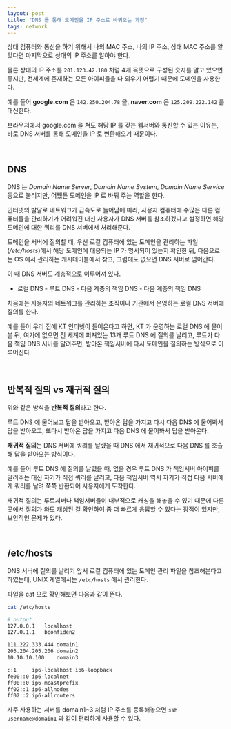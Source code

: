 ```yaml
---
layout: post
title: "DNS 를 통해 도메인을 IP 주소로 바꿔오는 과정"
tags: network
---
```


상대 컴퓨터와 통신을 하기 위해서 나의 MAC 주소, 나의 IP 주소, 상대 MAC 주소를 알았다면 마지막으로 상대의 IP 주소를 알아야 한다.

물론 상대의 IP 주소를 ```201.123.42.180``` 처럼 4개 옥텟으로 구성된 숫자를 알고 있으면 좋지만, 전세계에 존재하는 모든 아이피들을 다 외우기 어렵기 때문에 도메인을 사용한다.

예를 들어 **google.com** 은 ```142.250.204.78``` 을, **naver.com** 은 ```125.209.222.142``` 를 대신한다.

브라우저에서 google.com 을 쳐도 해당 IP 를 갖는 웹서버와 통신할 수 있는 이유는, 바로 DNS 서버를 통해 도메인을 IP 로 변환해오기 때문이다.

<br>

## DNS

DNS 는 *Domain Name Server*, *Domain Name System*, *Domain Name Service* 등으로 불리지만, 어쨌든 도메인을 IP 로 바꿔 주는 역할을 한다.

인터넷의 발달로 네트워크가 급속도로 늘어남에 따라, 사용자 컴퓨터에 수많은 다른 컴퓨터들을 관리하기가 어려워진 대신 사용자가 DNS 서버를 참조하겠다고 설정하면 해당 도메인에 대한 쿼리를 DNS 서버에서 처리해준다.

도메인을 서버에 질의할 때, 우선 로컬 컴퓨터에 있는 도메인을 관리하는 파일(*/etc/hosts*)에서 해당 도메인에 대응되는 IP 가 명시되어 있는지 확인한 뒤, 다음으로는 OS 에서 관리하는 캐시테이블에서 찾고, 그럼에도 없으면 DNS 서버로 넘어간다.

이 때 DNS 서버도 계층적으로 이루어져 있다.

- 로컬 DNS - 루트 DNS - 다음 계층의 책임 DNS - 다음 계층의 책임 DNS

처음에는 사용자의 네트워크를 관리하는 조직이나 기관에서 운영하는 로컬 DNS 서버에 질의를 한다.

예를 들어 우리 집에 KT 인터넷이 들어온다고 하면, KT 가 운영하는 로컬 DNS 에 물어본 뒤, 여기에 없으면 전 세계에 퍼져있는 13개 루트 DNS 에 질의를 날리고, 루트가 다음 책임 DNS 서버를 알려주면, 받아온 책임서버에 다시 도메인을 질의하는 방식으로 이루어진다.

<br>

## 반복적 질의 vs 재귀적 질의

위와 같은 방식을 **반복적 질의**라고 한다.

루트 DNS 에 물어보고 답을 받아오고, 받아온 답을 가지고 다시 다음 DNS 에 물어봐서 답을 받아오고, 또다시 받아온 답을 가지고 다음 DNS 에 물어봐서 답을 받아온다.

**재귀적 질의**는 DNS 서버에 쿼리를 날렸을 때 DNS 에서 재귀적으로 다음 DNS 를 호출해 답을 받아오는 방식이다.

예를 들어 루트 DNS 에 질의를 날렸을 때, 없을 경우 루트 DNS 가 책임서버 아이피를 알려주는 대신 자기가 직접 쿼리를 날리고, 다음 책임서버 역시 자기가 직접 다음 서버에게 쿼리를 날려 쭉쭉 반환되어 사용자에게 도착한다.

재귀적 질의는 루트서버나 책임서버들이 내부적으로 캐싱을 해놓을 수 있기 때문에 다른 곳에서 질의가 와도 캐싱된 걸 확인하여 좀 더 빠르게 응답할 수 있다는 장점이 있지만, 보안적인 문제가 있다.

<br>

## /etc/hosts

DNS 서버에 질의를 날리기 앞서 로컬 컴퓨터에 있는 도메인 관리 파일을 참조해본다고 하였는데, UNIX 계열에서는 ```/etc/hosts``` 에서 관리한다.

파일을 cat 으로 확인해보면 다음과 같이 뜬다. 
```bash
cat /etc/hosts

# output
127.0.0.1	localhost
127.0.1.1	bconfiden2

111.222.333.444 domain1
203.204.205.206 domain2
10.10.10.100    domain3

::1     ip6-localhost ip6-loopback
fe00::0 ip6-localnet
ff00::0 ip6-mcastprefix
ff02::1 ip6-allnodes
ff02::2 ip6-allrouters
```

자주 사용하는 서버를 domain1~3 처럼 IP 주소를 등록해놓으면 ```ssh username@domain1``` 과 같이 편리하게 사용할 수 있다.